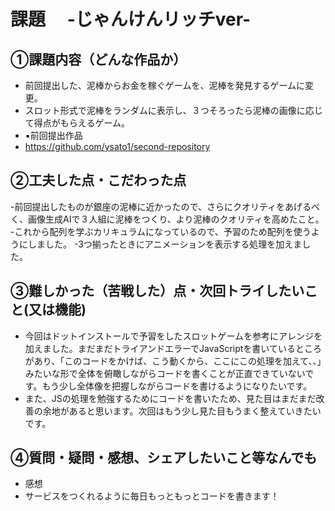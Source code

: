 # 課題　 -じゃんけんリッチver-

## ①課題内容（どんな作品か）
- 前回提出した、泥棒からお金を稼ぐゲームを、泥棒を発見するゲームに変更。
- スロット形式で泥棒をランダムに表示し、３つそろったら泥棒の画像に応じて得点がもらえるゲーム。
- ▪️前回提出作品
- https://github.com/ysato1/second-repository


## ②工夫した点・こだわった点
-前回提出したものが銀座の泥棒に近かったので、さらにクオリティをあげるべく、画像生成AIで３人組に泥棒をつくり、より泥棒のクオリティを高めたこと。
-これから配列を学ぶカリキュラムになっているので、予習のため配列を使うようにしました。
-3つ揃ったときにアニメーションを表示する処理を加えました。

## ③難しかった（苦戦した）点・次回トライしたいこと(又は機能)
- 今回はドットインストールで予習をしたスロットゲームを参考にアレンジを加えました。まだまだトライアンドエラーでJavaScriptを書いているところがあり、「このコードをかけば、こう動くから、ここにこの処理を加えて、、」みたいな形で全体を俯瞰しながらコードを書くことが正直できていないです。もう少し全体像を把握しながらコードを書けるようになりたいです。
- また、JSの処理を勉強するためにコードを書いたため、見た目はまだまだ改善の余地があると思います。次回はもう少し見た目もうまく整えていきたいです。

## ④質問・疑問・感想、シェアしたいこと等なんでも
- 感想
- サービスをつくれるように毎日もっともっとコードを書きます！
